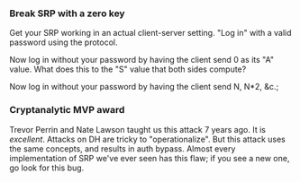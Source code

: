 ### Break SRP with a zero key

Get your SRP working in an actual client-server setting. "Log in" with a valid
password using the protocol.

Now log in without your password by having the client send 0 as its "A" value.
What does this to the "S" value that both sides compute?

Now log in without your password by having the client send N, N*2, &c.;

### Cryptanalytic MVP award

Trevor Perrin and Nate Lawson taught us this attack 7 years ago. It is
_excellent_. Attacks on DH are tricky to "operationalize". But this attack
uses the same concepts, and results in auth bypass. Almost every
implementation of SRP we've ever seen has this flaw; if you see a new one, go
look for this bug.
